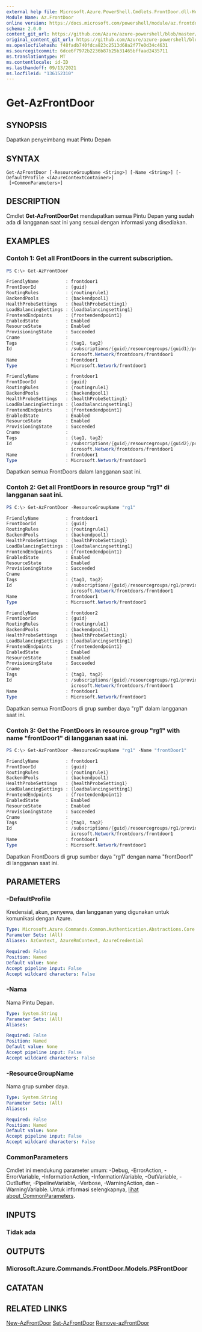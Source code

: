 ```yaml
---
external help file: Microsoft.Azure.PowerShell.Cmdlets.FrontDoor.dll-Help.xml
Module Name: Az.FrontDoor
online version: https://docs.microsoft.com/powershell/module/az.frontdoor/get-azfrontdoor
schema: 2.0.0
content_git_url: https://github.com/Azure/azure-powershell/blob/master/src/FrontDoor/FrontDoor/help/Get-AzFrontDoor.md
original_content_git_url: https://github.com/Azure/azure-powershell/blob/master/src/FrontDoor/FrontDoor/help/Get-AzFrontDoor.md
ms.openlocfilehash: f48fadb740fdca823c2513d68a2f77e0d34c4631
ms.sourcegitcommit: 6dce6f7972b2236b87b25b31465bffaad2435711
ms.translationtype: MT
ms.contentlocale: id-ID
ms.lasthandoff: 09/13/2021
ms.locfileid: "136152310"
---
```

# Get-AzFrontDoor

## SYNOPSIS
Dapatkan penyeimbang muat Pintu Depan

## SYNTAX

```
Get-AzFrontDoor [-ResourceGroupName <String>] [-Name <String>] [-DefaultProfile <IAzureContextContainer>]
 [<CommonParameters>]
```

## DESCRIPTION
Cmdlet **Get-AzFrontDoorGet** mendapatkan semua Pintu Depan yang sudah ada di langganan saat ini yang sesuai dengan informasi yang disediakan.

## EXAMPLES

### Contoh 1: Get all FrontDoors in the current subscription.
```powershell
PS C:\> Get-AzFrontDoor

FriendlyName          : frontdoor1
FrontDoorId           : {guid}
RoutingRules          : {routingrule1}
BackendPools          : {backendpool1}
HealthProbeSettings   : {healthProbeSetting1}
LoadBalancingSettings : {loadbalancingsetting1}
FrontendEndpoints     : {frontendendpoint1}
EnabledState          : Enabled
ResourceState         : Enabled
ProvisioningState     : Succeeded
Cname                 :
Tags                  : {tag1, tag2}
Id                    : /subscriptions/{guid}/resourcegroups/{guid1}/providers/M
                        icrosoft.Network/frontdoors/frontdoor1
Name                  : frontdoor1
Type                  : Microsoft.Network/frontdoor1

FriendlyName          : frontdoor1
FrontDoorId           : {guid}
RoutingRules          : {routingrule1}
BackendPools          : {backendpool1}
HealthProbeSettings   : {healthProbeSetting1}
LoadBalancingSettings : {loadbalancingsetting1}
FrontendEndpoints     : {frontendendpoint1}
EnabledState          : Enabled
ResourceState         : Enabled
ProvisioningState     : Succeeded
Cname                 :
Tags                  : {tag1, tag2}
Id                    : /subscriptions/{guid}/resourcegroups/{guid2}/providers/M
                        icrosoft.Network/frontdoors/frontdoor1
Name                  : frontdoor1
Type                  : Microsoft.Network/frontdoor1
```

Dapatkan semua FrontDoors dalam langganan saat ini.

### Contoh 2: Get all FrontDoors in resource group "rg1" di langganan saat ini.
```powershell
PS C:\> Get-AzFrontDoor -ResourceGroupName "rg1"

FriendlyName          : frontdoor1
FrontDoorId           : {guid}
RoutingRules          : {routingrule1}
BackendPools          : {backendpool1}
HealthProbeSettings   : {healthProbeSetting1}
LoadBalancingSettings : {loadbalancingsetting1}
FrontendEndpoints     : {frontendendpoint1}
EnabledState          : Enabled
ResourceState         : Enabled
ProvisioningState     : Succeeded
Cname                 :
Tags                  : {tag1, tag2}
Id                    : /subscriptions/{guid}/resourcegroups/rg1/providers/M
                        icrosoft.Network/frontdoors/frontdoor1
Name                  : frontdoor1
Type                  : Microsoft.Network/frontdoor1

FriendlyName          : frontdoor2
FrontDoorId           : {guid}
RoutingRules          : {routingrule1}
BackendPools          : {backendpool1}
HealthProbeSettings   : {healthProbeSetting1}
LoadBalancingSettings : {loadbalancingsetting1}
FrontendEndpoints     : {frontendendpoint1}
EnabledState          : Enabled
ResourceState         : Enabled
ProvisioningState     : Succeeded
Cname                 :
Tags                  : {tag1, tag2}
Id                    : /subscriptions/{guid}/resourcegroups/rg1/providers/M
                        icrosoft.Network/frontdoors/frontdoor1
Name                  : frontdoor1
Type                  : Microsoft.Network/frontdoor1
```

Dapatkan semua FrontDoors di grup sumber daya "rg1" dalam langganan saat ini.

### Contoh 3: Get the FrontDoors in resource group "rg1" with name "frontDoor1" di langganan saat ini.
```powershell
PS C:\> Get-AzFrontDoor -ResourceGroupName "rg1" -Name "frontDoor1"

FriendlyName          : frontdoor1
FrontDoorId           : {guid}
RoutingRules          : {routingrule1}
BackendPools          : {backendpool1}
HealthProbeSettings   : {healthProbeSetting1}
LoadBalancingSettings : {loadbalancingsetting1}
FrontendEndpoints     : {frontendendpoint1}
EnabledState          : Enabled
ResourceState         : Enabled
ProvisioningState     : Succeeded
Cname                 :
Tags                  : {tag1, tag2}
Id                    : /subscriptions/{guid}/resourcegroups/rg1/providers/M
                        icrosoft.Network/frontdoors/frontdoor1
Name                  : frontdoor1
Type                  : Microsoft.Network/frontdoor1
```

Dapatkan FrontDoors di grup sumber daya "rg1" dengan nama "frontDoor1" di langganan saat ini.

## PARAMETERS

### -DefaultProfile
Kredensial, akun, penyewa, dan langganan yang digunakan untuk komunikasi dengan Azure.

```yaml
Type: Microsoft.Azure.Commands.Common.Authentication.Abstractions.Core.IAzureContextContainer
Parameter Sets: (All)
Aliases: AzContext, AzureRmContext, AzureCredential

Required: False
Position: Named
Default value: None
Accept pipeline input: False
Accept wildcard characters: False
```

### -Nama
Nama Pintu Depan.

```yaml
Type: System.String
Parameter Sets: (All)
Aliases:

Required: False
Position: Named
Default value: None
Accept pipeline input: False
Accept wildcard characters: False
```

### -ResourceGroupName
Nama grup sumber daya.

```yaml
Type: System.String
Parameter Sets: (All)
Aliases:

Required: False
Position: Named
Default value: None
Accept pipeline input: False
Accept wildcard characters: False
```

### CommonParameters
Cmdlet ini mendukung parameter umum: -Debug, -ErrorAction, -ErrorVariable, -InformationAction, -InformationVariable, -OutVariable, -OutBuffer, -PipelineVariable, -Verbose, -WarningAction, dan -WarningVariable. Untuk informasi selengkapnya, [lihat about_CommonParameters](http://go.microsoft.com/fwlink/?LinkID=113216).

## INPUTS

### Tidak ada

## OUTPUTS

### Microsoft.Azure.Commands.FrontDoor.Models.PSFrontDoor

## CATATAN

## RELATED LINKS

[New-AzFrontDoor](./New-AzFrontDoor.md) 
 [Set-AzFrontDoor](./Set-AzFrontDoor.md) 
 [Remove-azFrontDoor](./Remove-AzFrontDoor.md)

